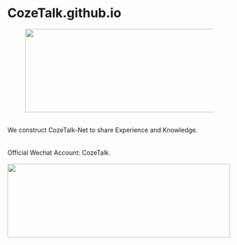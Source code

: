 # CozeTalk.github.io
<figure data-type="image" tabindex="1"><img src="https://padfoot-zhou.github.io/CozeTalk.github.io//post-images/1627442608685.png" width="500" height="188" alt="" loading="lazy"></figure>
<br>
We construct CozeTalk-Net to share Experience and Knowledge.<br>
<link  href="https://www.processon.com/view/link/60d15b7be401fd0e512b0519" CozeTalk-Net目录/>
<br>
<br>
Official Wechat Account: CozeTalk.  
<br>
<br>
<img src="https://padfoot-zhou.github.io/CozeTalk.github.io//post-images/1627450810556.png" width="500" height="166" alt="" loading="lazy">
